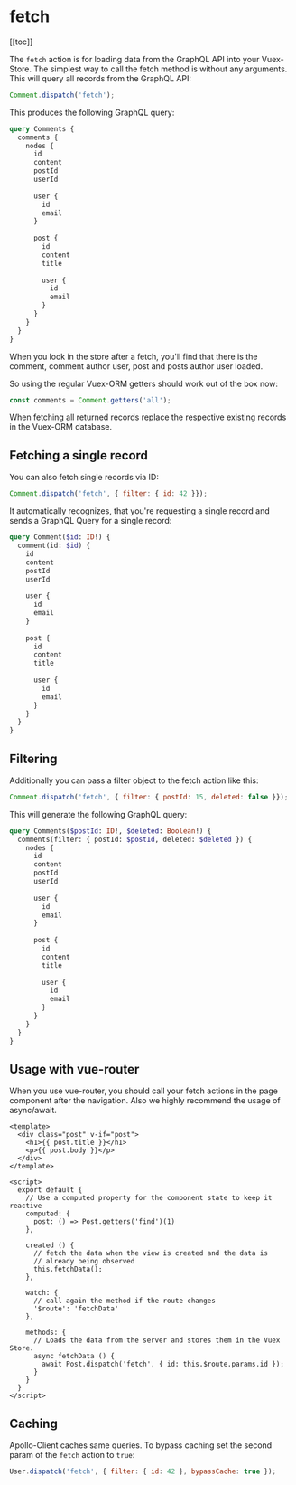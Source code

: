# fetch

[[toc]]

The `fetch` action is for loading data from the GraphQL API into your Vuex-Store. The simplest way to call the fetch
method is without any arguments. This will query all records from the GraphQL API:

```javascript
Comment.dispatch('fetch');
```

This produces the following GraphQL query:

```graphql
query Comments {
  comments {
    nodes {
      id
      content
      postId
      userId
        
      user {
        id
        email
      }
        
      post {
        id
        content
        title
      
        user {
          id
          email
        }
      }
    }
  }
}
```

When you look in the store after a fetch, you'll find that there is the comment, comment author user, post and posts
author user loaded.

So using the regular Vuex-ORM getters should work out of the box now:

```javascript
const comments = Comment.getters('all');
```

When fetching all returned records replace the respective existing records in the Vuex-ORM database.


## Fetching a single record

You can also fetch single records via ID:

```javascript
Comment.dispatch('fetch', { filter: { id: 42 }});
```

It automatically recognizes, that you're requesting a single record and sends a GraphQL Query for a single record:

```graphql
query Comment($id: ID!) {
  comment(id: $id) {
    id
    content
    postId
    userId
    
    user {
      id
      email
    }
    
    post {
      id
      content
      title
  
      user {
        id
        email
      }
    }
  }
}
```


## Filtering

Additionally you can pass a filter object to the fetch action like this:

```javascript
Comment.dispatch('fetch', { filter: { postId: 15, deleted: false }});
``` 

This will generate the following GraphQL query:

```graphql
query Comments($postId: ID!, $deleted: Boolean!) {
  comments(filter: { postId: $postId, deleted: $deleted }) {
    nodes {
      id
      content
      postId
      userId
        
      user {
        id
        email
      }
      
      post {
        id
        content
        title
      
        user {
          id
          email
        }
      }
    }
  }
}
```


## Usage with vue-router

When you use vue-router, you should call your fetch actions in the page component after the navigation. Also we highly
recommend the usage of async/await.

```vue
<template>
  <div class="post" v-if="post">
    <h1>{{ post.title }}</h1>
    <p>{{ post.body }}</p>
  </div>
</template>

<script>
  export default {
    // Use a computed property for the component state to keep it reactive
    computed: {
      post: () => Post.getters('find')(1)
    },
    
    created () {
      // fetch the data when the view is created and the data is
      // already being observed
      this.fetchData();
    },
    
    watch: {
      // call again the method if the route changes
      '$route': 'fetchData'
    },
    
    methods: {
      // Loads the data from the server and stores them in the Vuex Store.
      async fetchData () {
        await Post.dispatch('fetch', { id: this.$route.params.id });
      }
    }
  }
</script>
```


## Caching

Apollo-Client caches same queries. To bypass caching set the second param of the `fetch` action to `true`:

```javascript
User.dispatch('fetch', { filter: { id: 42 }, bypassCache: true });
```
